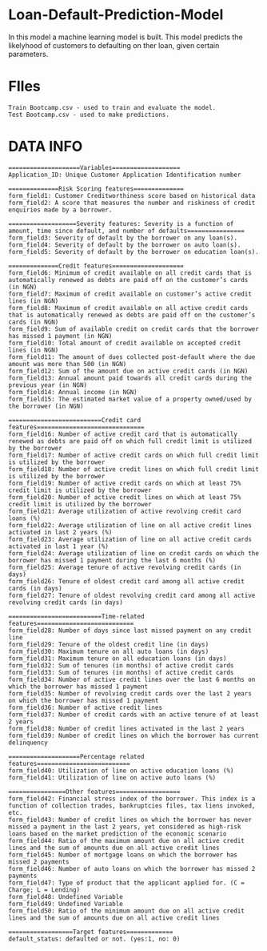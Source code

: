 # Loan-Default-Prediction-Model
In this model a machine learning model is built. This model predicts the likelyhood of customers to defaulting on ther loan, given certain parameters.

# FIles
    Train Bootcamp.csv - used to train and evaluate the model.
    Test Bootcamp.csv - used to make predictions.

# DATA INFO
    ====================Variables===================
    Application_ID: Unique Customer Application Identification number

    ==============Risk Scoring features==============
    form_field1: Customer Creditworthiness score based on historical data
    form_field2: A score that measures the number and riskiness of credit enquiries made by a borrower.

    ===================Severity features: Severity is a function of amount, time since default, and number of defaults================
    form_field3: Severity of default by the borrower on any loan(s).
    form_field4: Severity of default by the borrower on auto loan(s).
    form_field5: Severity of default by the borrower on education loan(s).

    ==============Credit features====================
    form_field6: Minimum of credit available on all credit cards that is automatically renewed as debts are paid off on the customer’s cards (in NGN)
    form_field7: Maximum of credit available on customer’s active credit lines (in NGN)
    form_field8: Maximum of credit available on all active credit cards that is automatically renewed as debts are paid off on the customer’s cards (in NGN)
    form_field9: Sum of available credit on credit cards that the borrower has missed 1 payment (in NGN)
    form_field10: Total amount of credit available on accepted credit lines (in NGN)
    form_field11: The amount of dues collected post-default where the due amount was more than 500 (in NGN)
    form_field12: Sum of the amount due on active credit cards (in NGN)
    form_field13: Annual amount paid towards all credit cards during the previous year (in NGN)
    form_field14: Annual income (in NGN)
    form_field15: The estimated market value of a property owned/used by the borrower (in NGN)

    ==========================Credit card features==============================
    form_field16: Number of active credit card that is automatically renewed as debts are paid off on which full credit limit is utilized by the borrower
    form_field17: Number of active credit cards on which full credit limit is utilized by the borrower
    form_field18: Number of active credit lines on which full credit limit is utilized by the borrower
    form_field19: Number of active credit cards on which at least 75% credit limit is utilized by the borrower
    form_field20: Number of active credit lines on which at least 75% credit limit is utilized by the borrower
    form_field21: Average utilization of active revolving credit card loans (%)
    form_field22: Average utilization of line on all active credit lines activated in last 2 years (%)
    form_field23: Average utilization of line on all active credit cards activated in last 1 year (%)
    form_field24: Average utilization of line on credit cards on which the borrower has missed 1 payment during the last 6 months (%)
    form_field25: Average tenure of active revolving credit cards (in days)
    form_field26: Tenure of oldest credit card among all active credit cards (in days)
    form_field27: Tenure of oldest revolving credit card among all active revolving credit cards (in days)

    ==========================Time-related features===========================
    form_field28: Number of days since last missed payment on any credit line
    form_field29: Tenure of the oldest credit line (in days)
    form_field30: Maximum tenure on all auto loans (in days)
    form_field31: Maximum tenure on all education loans (in days)
    form_field32: Sum of tenures (in months) of active credit cards
    form_field33: Sum of tenures (in months) of active credit cards
    form_field34: Number of active credit lines over the last 6 months on which the borrower has missed 1 payment
    form_field35: Number of revolving credit cards over the last 2 years on which the borrower has missed 1 payment
    form_field36: Number of active credit lines
    form_field37: Number of credit cards with an active tenure of at least 2 years
    form_field38: Number of credit lines activated in the last 2 years
    form_field39: Number of credit lines on which the borrower has current delinquency

    ====================Percentage related features==========================
    form_field40: Utilization of line on active education loans (%)
    form_field41: Utilization of line on active auto loans (%)

    ================Other features==================
    form_field42: Financial stress index of the borrower. This index is a function of collection trades, bankruptcies files, tax liens invoked, etc.
    form_field43: Number of credit lines on which the borrower has never missed a payment in the last 2 years, yet considered as high-risk loans based on the market prediction of the economic scenario
    form_field44: Ratio of the maximum amount due on all active credit lines and the sum of amounts due on all active credit lines
    form_field45: Number of mortgage loans on which the borrower has missed 2 payments
    form_field46: Number of auto loans on which the borrower has missed 2 payments
    form_field47: Type of product that the applicant applied for. (C = Charge; L = Lending)
    form_field48: Undefined Variable
    form_field49: Undefined Variable
    form_field50: Ratio of the minimum amount due on all active credit lines and the sum of amounts due on all active credit lines

    ==================Target features=============
    default_status: defaulted or not. (yes:1, no: 0)
